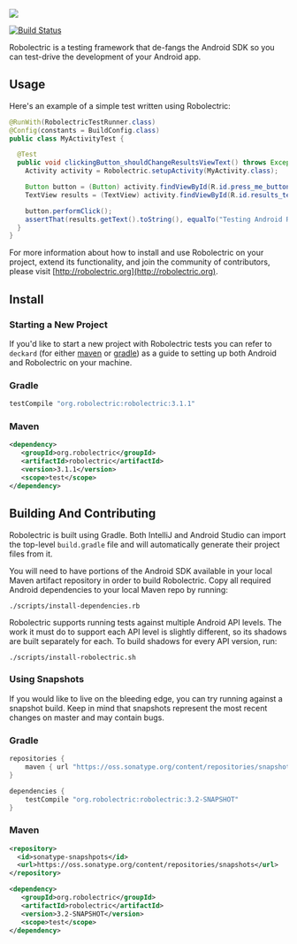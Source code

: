 <a name="README">[<img src="https://rawgithub.com/robolectric/robolectric/master/images/robolectric-horizontal.png"/>](http://robolectric.org)</a>

[![Build Status](https://travis-ci.org/robolectric/robolectric.svg?branch=master)](https://travis-ci.org/robolectric/robolectric)

Robolectric is a testing framework that de-fangs the Android SDK so you can test-drive the development of your Android app.

## Usage

Here's an example of a simple test written using Robolectric:

```java
@RunWith(RobolectricTestRunner.class)
@Config(constants = BuildConfig.class)
public class MyActivityTest {

  @Test
  public void clickingButton_shouldChangeResultsViewText() throws Exception {
    Activity activity = Robolectric.setupActivity(MyActivity.class);

    Button button = (Button) activity.findViewById(R.id.press_me_button);
    TextView results = (TextView) activity.findViewById(R.id.results_text_view);

    button.performClick();
    assertThat(results.getText().toString(), equalTo("Testing Android Rocks!"));
  }
}
```

For more information about how to install and use Robolectric on your project, extend its functionality, and join the community of contributors, please visit [http://robolectric.org](http://robolectric.org).

## Install

### Starting a New Project

If you'd like to start a new project with Robolectric tests you can refer to `deckard` (for either [maven](http://github.com/robolectric/deckard-maven) or [gradle](http://github.com/robolectric/deckard-gradle)) as a guide to setting up both Android and Robolectric on your machine.

### Gradle

```groovy
testCompile "org.robolectric:robolectric:3.1.1"
```

### Maven

```xml
<dependency>
   <groupId>org.robolectric</groupId>
   <artifactId>robolectric</artifactId>
   <version>3.1.1</version>
   <scope>test</scope>
</dependency>
```

## Building And Contributing

Robolectric is built using Gradle. Both IntelliJ and Android Studio can import the top-level `build.gradle` file and will automatically generate their project files from it.

You will need to have portions of the Android SDK available in your local Maven artifact repository in order to build Robolectric. Copy all required Android dependencies to your local Maven repo by running:

    ./scripts/install-dependencies.rb

Robolectric supports running tests against multiple Android API levels. The work it must do to support each API level is slightly different, so its shadows are built separately for each. To build shadows for every API version, run:

    ./scripts/install-robolectric.sh

### Using Snapshots

If you would like to live on the bleeding edge, you can try running against a snapshot build. Keep in mind that snapshots represent the most recent changes on master and may contain bugs.

### Gradle

```groovy
repositories {
    maven { url "https://oss.sonatype.org/content/repositories/snapshots" }
}

dependencies {
    testCompile "org.robolectric:robolectric:3.2-SNAPSHOT"
}
```

### Maven

```xml
<repository>
  <id>sonatype-snapshpots</id>
  <url>https://oss.sonatype.org/content/repositories/snapshots</url>
</repository>

<dependency>
   <groupId>org.robolectric</groupId>
   <artifactId>robolectric</artifactId>
   <version>3.2-SNAPSHOT</version>
   <scope>test</scope>
</dependency>
```
